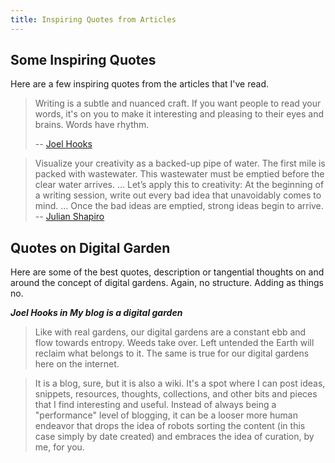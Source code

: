```yaml
---
title: Inspiring Quotes from Articles
---
```


## Some Inspiring Quotes

Here are a few inspiring quotes from the articles that I've read.

> Writing is a subtle and nuanced craft. If you want people to read your words, it's on you to make it interesting and pleasing to their eyes and brains. Words have rhythm.
> 
> -- [Joel Hooks](https://joelhooks.com/writing-with-rhythm)

> Visualize your creativity as a backed-up pipe of water. The first mile is packed with wastewater. This wastewater must be emptied before the clear water arrives. … Let’s apply this to creativity: At the beginning of a writing session, write out every bad idea that unavoidably comes to mind. … Once the bad ideas are emptied, strong ideas begin to arrive.
> -- [Julian Shapiro](https://www.julian.com/blog/creativity-faucet)

## Quotes on Digital Garden 

Here are some of the best quotes, description or tangential thoughts on and around the concept of digital gardens. Again, no structure. Adding as things no.

***Joel Hooks in My blog is a digital garden***

> Like with real gardens, our digital gardens are a constant ebb and flow towards entropy. Weeds take over. Left untended the Earth will reclaim what belongs to it. The same is true for our digital gardens here on the internet.

> It is a blog, sure, but it is also a wiki. It's a spot where I can post ideas, snippets, resources, thoughts, collections, and other bits and pieces that I find interesting and useful. Instead of always being a "performance" level of blogging, it can be a looser more human endeavor that drops the idea of robots sorting the content (in this case simply by date created) and embraces the idea of curation, by me, for you.